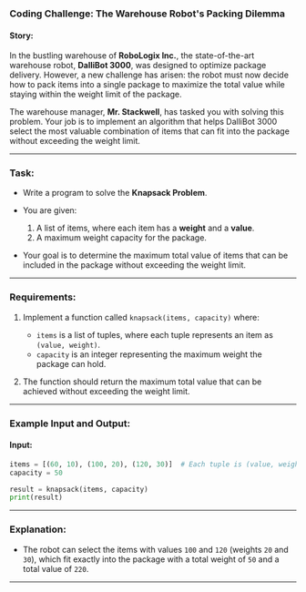 ### **Coding Challenge: The Warehouse Robot's Packing Dilemma**

#### **Story:**

In the bustling warehouse of **RoboLogix Inc.**, the state-of-the-art warehouse robot, **DalliBot 3000**, was designed to optimize package delivery. However, a new challenge has arisen: the robot must now decide how to pack items into a single package to maximize the total value while staying within the weight limit of the package.

The warehouse manager, **Mr. Stackwell**, has tasked you with solving this problem. Your job is to implement an algorithm that helps DalliBot 3000 select the most valuable combination of items that can fit into the package without exceeding the weight limit.

---

### **Task:**

- Write a program to solve the **Knapsack Problem**.  
- You are given:
  1. A list of items, where each item has a **weight** and a **value**.
  2. A maximum weight capacity for the package.

- Your goal is to determine the maximum total value of items that can be included in the package without exceeding the weight limit.

---

### **Requirements:**

1. Implement a function called `knapsack(items, capacity)` where:
   - `items` is a list of tuples, where each tuple represents an item as `(value, weight)`.
   - `capacity` is an integer representing the maximum weight the package can hold.

2. The function should return the maximum total value that can be achieved without exceeding the weight limit.

---

### **Example Input and Output:**

#### **Input:**
```python
items = [(60, 10), (100, 20), (120, 30)]  # Each tuple is (value, weight)
capacity = 50

result = knapsack(items, capacity)
print(result)
```

---

### **Explanation:**

- The robot can select the items with values `100` and `120` (weights `20` and `30`), which fit exactly into the package with a total weight of `50` and a total value of `220`.

---
